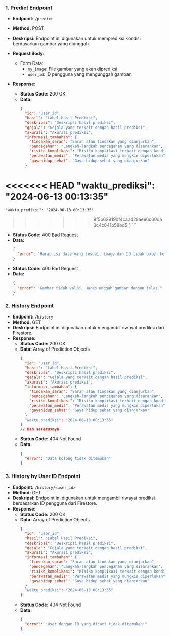 
### 1. Predict Endpoint

- **Endpoint:** `/predict`  
- **Method:** POST  
- **Deskripsi:** Endpoint ini digunakan untuk memprediksi kondisi berdasarkan gambar yang diunggah.  
- **Request Body:**
  - Form Data:
    - `my_image`: File gambar yang akan diprediksi.
    - `user_id`: ID pengguna yang mengunggah gambar.
  
- **Response:**
  - **Status Code:** 200 OK
  - **Data:**
    ```json
    {
      "id": "user_id",
      "hasil": "Label Hasil Prediksi",
      "deskripsi": "Deskripsi hasil prediksi",
      "gejala": "Gejala yang terkait dengan hasil prediksi",
      "akurasi": "Akurasi prediksi",
      "informasi_tambahan": {
        "tindakan_saran": "Saran atau tindakan yang dianjurkan",
        "pencegahan": "Langkah-langkah pencegahan yang disarankan",
        "risiko_komplikasi": "Risiko komplikasi terkait dengan kondisi",
        "perawatan_medis": "Perawatan medis yang mungkin diperlukan",
        "gayahidup_sehat": "Gaya hidup sehat yang dianjurkan"
      }
<<<<<<< HEAD
      "waktu_prediksi": "2024-06-13 00:13:35"
=======
    "waktu_prediksi": "2024-06-13 00:13:35"
>>>>>>> 9f5b62919df4caad29aee6c60da3c4c841b58bd5
    }
    ```
  - **Status Code:** 400 Bad Request
  - **Data:**
    ```json
    {
      "error": "Harap isi data yang sesuai, image dan ID tidak boleh kosong!"
    }
    ```
  - **Status Code:** 400 Bad Request
  - **Data:**
    ```json
    {
      "error": "Gambar tidak valid. Harap unggah gambar dengan jelas."
    }
    ```

### 2. History Endpoint

- **Endpoint:** `/history`  
- **Method:** GET  
- **Deskripsi:** Endpoint ini digunakan untuk mengambil riwayat prediksi dari Firestore.  
- **Response:**
  - **Status Code:** 200 OK
  - **Data:** Array of Prediction Objects
    ```json
    {
      "id": "user_id",
      "hasil": "Label Hasil Prediksi",
      "deskripsi": "Deskripsi hasil prediksi",
      "gejala": "Gejala yang terkait dengan hasil prediksi",
      "akurasi": "Akurasi prediksi",
      "informasi_tambahan": {
        "tindakan_saran": "Saran atau tindakan yang dianjurkan",
        "pencegahan": "Langkah-langkah pencegahan yang disarankan",
        "risiko_komplikasi": "Risiko komplikasi terkait dengan kondisi",
        "perawatan_medis": "Perawatan medis yang mungkin diperlukan",
        "gayahidup_sehat": "Gaya hidup sehat yang dianjurkan"
      }
      "waktu_prediksi": "2024-06-13 00:13:35"
    }
    // Dan seterusnya

  - **Status Code:** 404 Not Found
  - **Data:**
    ```json
    {
      "error": "Data kosong tidak ditemukan"
    }
    ```

### 3. History by User ID Endpoint

- **Endpoint:** `/history/<user_id>`  
- **Method:** GET  
- **Deskripsi:** Endpoint ini digunakan untuk mengambil riwayat prediksi berdasarkan ID pengguna dari Firestore.  
- **Response:**
  - **Status Code:** 200 OK
  - **Data:** Array of Prediction Objects
    ```json
    {
      "id": "user_id",
      "hasil": "Label Hasil Prediksi",
      "deskripsi": "Deskripsi hasil prediksi",
      "gejala": "Gejala yang terkait dengan hasil prediksi",
      "akurasi": "Akurasi prediksi",
      "informasi_tambahan": {
        "tindakan_saran": "Saran atau tindakan yang dianjurkan",
        "pencegahan": "Langkah-langkah pencegahan yang disarankan",
        "risiko_komplikasi": "Risiko komplikasi terkait dengan kondisi",
        "perawatan_medis": "Perawatan medis yang mungkin diperlukan",
        "gayahidup_sehat": "Gaya hidup sehat yang dianjurkan"
      }
      "waktu_prediksi": "2024-06-13 00:13:35"
    }

  - **Status Code:** 404 Not Found
  - **Data:**
    ```json
    {
      "error": "User dengan ID yang dicari tidak ditemukan!"
    }
    ```
